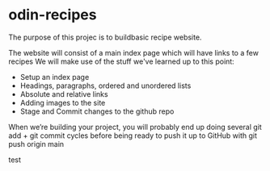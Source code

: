 # odin-recipes
The purpose of this projec is to buildbasic recipe website.

The website will consist of a main index page which will have links to a few recipes
We will make use of the stuff we've learned up to this point:
* Setup an index page
* Headings, paragraphs, ordered and unordered lists
* Absolute and relative links
* Adding images to the site
* Stage and Commit changes to the github repo

When we’re building your project, you will probably end up doing several git add + git commit cycles before being ready to push it up to GitHub with git push origin main

test